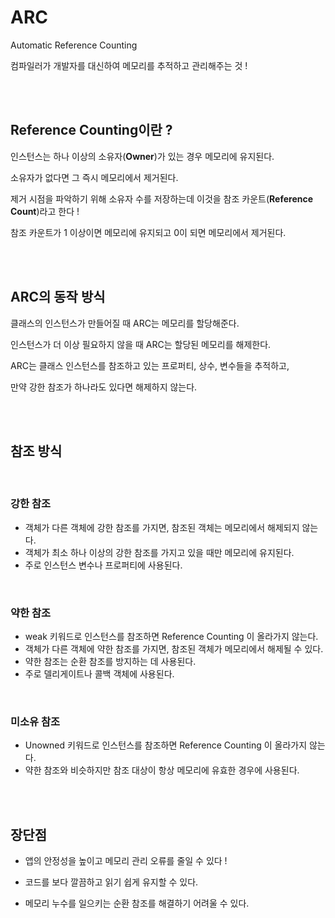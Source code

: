 # ARC

Automatic Reference Counting

컴파일러가 개발자를 대신하여 메모리를 추적하고 관리해주는 것 !

<br><br>

## Reference Counting이란 ?

인스턴스는 하나 이상의 소유자(**Owner**)가 있는 경우 메모리에 유지된다.

소유자가 없다면 그 즉시 메모리에서 제거된다.

제거 시점을 파악하기 위해 소유자 수를 저장하는데 이것을 참조 카운트(**Reference Count**)라고 한다 !

참조 카운트가 1 이상이면 메모리에 유지되고 0이 되면 메모리에서 제거된다.

<br><br>

## ARC의 동작 방식

클래스의 인스턴스가 만들어질 때 ARC는 메모리를 할당해준다.

인스턴스가 더 이상 필요하지 않을 때 ARC는 할당된 메모리를 해제한다.

ARC는 클래스 인스턴스를 참조하고 있는 프로퍼티, 상수, 변수들을 추적하고, 

만약 강한 참조가 하나라도 있다면 해제하지 않는다.

<br><br>

## 참조 방식

<br>

### 강한 참조

- 객체가 다른 객체에 강한 참조를 가지면, 참조된 객체는 메모리에서 해제되지 않는다.
- 객체가 최소 하나 이상의 강한 참조를 가지고 있을 때만 메모리에 유지된다.
- 주로 인스턴스 변수나 프로퍼티에 사용된다.

<br>

### 약한 참조

- weak 키워드로 인스턴스를 참조하면 Reference Counting 이 올라가지 않는다.
- 객체가 다른 객체에 약한 참조를 가지면, 참조된 객체가 메모리에서 해제될 수 있다.
- 약한 참조는 순환 참조를 방지하는 데 사용된다.
- 주로 델리게이트나 콜백 객체에 사용된다.

<br>

### 미소유 참조

- Unowned 키워드로 인스턴스를 참조하면 Reference Counting 이 올라가지 않는다.
- 약한 참조와 비슷하지만 참조 대상이 항상 메모리에 유효한 경우에 사용된다.

<br><br>

## 장단점

- 앱의 안정성을 높이고 메모리 관리 오류를 줄일 수 있다 !
- 코드를 보다 깔끔하고 읽기 쉽게 유지할 수 있다.
  

- 메모리 누수를 일으키는 순환 참조를 해결하기 어려울 수 있다.
